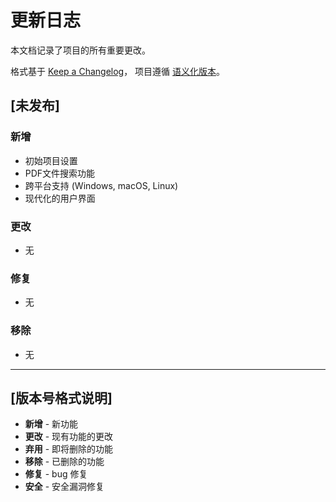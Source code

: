 # 更新日志

本文档记录了项目的所有重要更改。

格式基于 [Keep a Changelog](https://keepachangelog.com/zh-CN/1.0.0/)，
项目遵循 [语义化版本](https://semver.org/lang/zh-CN/)。

## [未发布]

### 新增
- 初始项目设置
- PDF文件搜索功能
- 跨平台支持 (Windows, macOS, Linux)
- 现代化的用户界面

### 更改
- 无

### 修复
- 无

### 移除
- 无

---

## [版本号格式说明]

- **新增** - 新功能
- **更改** - 现有功能的更改
- **弃用** - 即将删除的功能
- **移除** - 已删除的功能
- **修复** - bug 修复
- **安全** - 安全漏洞修复
